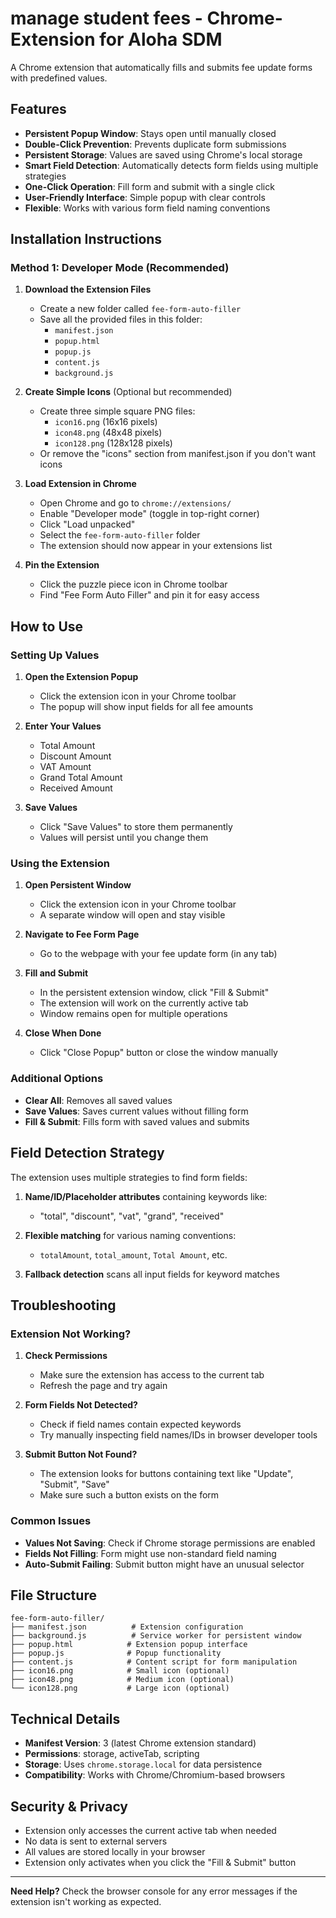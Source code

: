 # manage student fees - Chrome-Extension for Aloha SDM
A Chrome extension that automatically fills and submits fee update forms with predefined values.

## Features

- **Persistent Popup Window**: Stays open until manually closed
- **Double-Click Prevention**: Prevents duplicate form submissions
- **Persistent Storage**: Values are saved using Chrome's local storage
- **Smart Field Detection**: Automatically detects form fields using multiple strategies
- **One-Click Operation**: Fill form and submit with a single click
- **User-Friendly Interface**: Simple popup with clear controls
- **Flexible**: Works with various form field naming conventions

## Installation Instructions

### Method 1: Developer Mode (Recommended)

1. **Download the Extension Files**
   - Create a new folder called `fee-form-auto-filler`
   - Save all the provided files in this folder:
     - `manifest.json`
     - `popup.html`
     - `popup.js`
     - `content.js`
     - `background.js`

2. **Create Simple Icons** (Optional but recommended)
   - Create three simple square PNG files:
     - `icon16.png` (16x16 pixels)
     - `icon48.png` (48x48 pixels) 
     - `icon128.png` (128x128 pixels)
   - Or remove the "icons" section from manifest.json if you don't want icons

3. **Load Extension in Chrome**
   - Open Chrome and go to `chrome://extensions/`
   - Enable "Developer mode" (toggle in top-right corner)
   - Click "Load unpacked"
   - Select the `fee-form-auto-filler` folder
   - The extension should now appear in your extensions list

4. **Pin the Extension**
   - Click the puzzle piece icon in Chrome toolbar
   - Find "Fee Form Auto Filler" and pin it for easy access

## How to Use

### Setting Up Values

1. **Open the Extension Popup**
   - Click the extension icon in your Chrome toolbar
   - The popup will show input fields for all fee amounts

2. **Enter Your Values**
   - Total Amount
   - Discount Amount  
   - VAT Amount
   - Grand Total Amount
   - Received Amount

3. **Save Values**
   - Click "Save Values" to store them permanently
   - Values will persist until you change them

### Using the Extension

1. **Open Persistent Window**
   - Click the extension icon in your Chrome toolbar
   - A separate window will open and stay visible

2. **Navigate to Fee Form Page**
   - Go to the webpage with your fee update form (in any tab)

3. **Fill and Submit**
   - In the persistent extension window, click "Fill & Submit"
   - The extension will work on the currently active tab
   - Window remains open for multiple operations

4. **Close When Done**
   - Click "Close Popup" button or close the window manually

### Additional Options

- **Clear All**: Removes all saved values
- **Save Values**: Saves current values without filling form
- **Fill & Submit**: Fills form with saved values and submits

## Field Detection Strategy

The extension uses multiple strategies to find form fields:

1. **Name/ID/Placeholder attributes** containing keywords like:
   - "total", "discount", "vat", "grand", "received"

2. **Flexible matching** for various naming conventions:
   - `totalAmount`, `total_amount`, `Total Amount`, etc.

3. **Fallback detection** scans all input fields for keyword matches

## Troubleshooting

### Extension Not Working?

1. **Check Permissions**
   - Make sure the extension has access to the current tab
   - Refresh the page and try again

2. **Form Fields Not Detected?**
   - Check if field names contain expected keywords
   - Try manually inspecting field names/IDs in browser developer tools

3. **Submit Button Not Found?**
   - The extension looks for buttons containing text like "Update", "Submit", "Save"
   - Make sure such a button exists on the form

### Common Issues

- **Values Not Saving**: Check if Chrome storage permissions are enabled
- **Fields Not Filling**: Form might use non-standard field naming
- **Auto-Submit Failing**: Submit button might have an unusual selector

## File Structure

```
fee-form-auto-filler/
├── manifest.json          # Extension configuration
├── background.js          # Service worker for persistent window
├── popup.html            # Extension popup interface  
├── popup.js              # Popup functionality
├── content.js            # Content script for form manipulation
├── icon16.png            # Small icon (optional)
├── icon48.png            # Medium icon (optional)
└── icon128.png           # Large icon (optional)
```

## Technical Details

- **Manifest Version**: 3 (latest Chrome extension standard)
- **Permissions**: storage, activeTab, scripting
- **Storage**: Uses `chrome.storage.local` for data persistence
- **Compatibility**: Works with Chrome/Chromium-based browsers

## Security & Privacy

- Extension only accesses the current active tab when needed
- No data is sent to external servers
- All values are stored locally in your browser
- Extension only activates when you click the "Fill & Submit" button

---

**Need Help?** Check the browser console for any error messages if the extension isn't working as expected.

